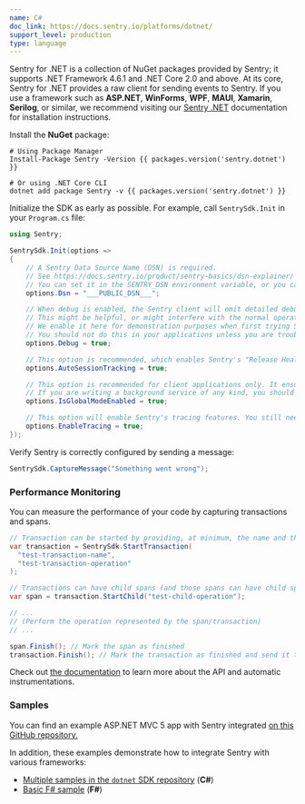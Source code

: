 ```yaml
---
name: C#
doc_link: https://docs.sentry.io/platforms/dotnet/
support_level: production
type: language
---
```


<Alert level="info">
Sentry for .NET is a collection of NuGet packages provided by Sentry; it supports .NET Framework 4.6.1 and .NET Core 2.0 and above. At its core, Sentry for .NET provides a raw client for sending events to Sentry. If you use a framework such as <strong>ASP.NET</strong>, <strong>WinForms</strong>, <strong>WPF</strong>, <strong>MAUI</strong>, <strong>Xamarin</strong>, <strong>Serilog</strong>, or similar, we recommend visiting our <a href="https://docs.sentry.io/platforms/dotnet/">Sentry .NET</a> documentation for installation instructions.
</Alert>

Install the **NuGet** package:

```shell
# Using Package Manager
Install-Package Sentry -Version {{ packages.version('sentry.dotnet') }}

# Or using .NET Core CLI
dotnet add package Sentry -v {{ packages.version('sentry.dotnet') }}
```

Initialize the SDK as early as possible. For example, call `SentrySdk.Init` in your `Program.cs` file:

```csharp
using Sentry;

SentrySdk.Init(options =>
{
    // A Sentry Data Source Name (DSN) is required.
    // See https://docs.sentry.io/product/sentry-basics/dsn-explainer/
    // You can set it in the SENTRY_DSN environment variable, or you can set it in code here.
    options.Dsn = "___PUBLIC_DSN___";

    // When debug is enabled, the Sentry client will emit detailed debugging information to the console.
    // This might be helpful, or might interfere with the normal operation of your application.
    // We enable it here for demonstration purposes when first trying Sentry.
    // You should not do this in your applications unless you are troubleshooting issues with Sentry.
    options.Debug = true;

    // This option is recommended, which enables Sentry's "Release Health" feature.
    options.AutoSessionTracking = true;

    // This option is recommended for client applications only. It ensures all threads use the same global scope.
    // If you are writing a background service of any kind, you should remove this.
    options.IsGlobalModeEnabled = true;

    // This option will enable Sentry's tracing features. You still need to start transactions and spans.
    options.EnableTracing = true;
});
```

Verify Sentry is correctly configured by sending a message:

```csharp
SentrySdk.CaptureMessage("Something went wrong");
```

### Performance Monitoring

You can measure the performance of your code by capturing transactions and spans.

```csharp
// Transaction can be started by providing, at minimum, the name and the operation
var transaction = SentrySdk.StartTransaction(
  "test-transaction-name",
  "test-transaction-operation"
);

// Transactions can have child spans (and those spans can have child spans as well)
var span = transaction.StartChild("test-child-operation");

// ...
// (Perform the operation represented by the span/transaction)
// ...

span.Finish(); // Mark the span as finished
transaction.Finish(); // Mark the transaction as finished and send it to Sentry
```

Check out [the documentation](https://docs.sentry.io/platforms/dotnet/performance/instrumentation/) to learn more about the API and automatic instrumentations.

### Samples

You can find an example ASP.NET MVC 5 app with Sentry integrated [on this GitHub repository.](https://github.com/getsentry/examples/tree/master/dotnet/AspNetMvc5Ef6)

In addition, these examples demonstrate how to integrate Sentry with various frameworks:

- [Multiple samples in the `dotnet` SDK repository](https://github.com/getsentry/sentry-dotnet/tree/main/samples) (**C#**)
- [Basic F# sample](https://github.com/sentry-demos/fsharp) (**F#**)
